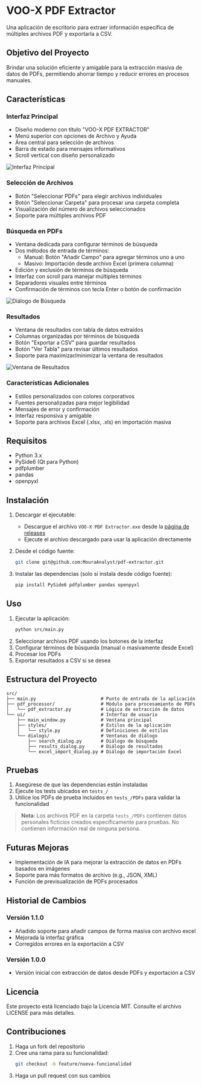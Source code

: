 # VOO-X PDF Extractor

Una aplicación de escritorio para extraer información específica de múltiples archivos PDF y exportarla a CSV.

## Objetivo del Proyecto

Brindar una solución eficiente y amigable para la extracción masiva de datos de PDFs, permitiendo ahorrar tiempo y reducir errores en procesos manuales.

## Características

### Interfaz Principal

* Diseño moderno con título "VOO-X PDF EXTRACTOR"
* Menú superior con opciones de Archivo y Ayuda
* Área central para selección de archivos
* Barra de estado para mensajes informativos
* Scroll vertical con diseño personalizado

![Interfaz Principal](docs/images/main_window.png)

### Selección de Archivos

* Botón "Seleccionar PDFs" para elegir archivos individuales
* Botón "Seleccionar Carpeta" para procesar una carpeta completa
* Visualización del número de archivos seleccionados
* Soporte para múltiples archivos PDF

### Búsqueda en PDFs

* Ventana dedicada para configurar términos de búsqueda
* Dos métodos de entrada de términos:
  * Manual: Botón "Añadir Campo" para agregar términos uno a uno
  * Masivo: Importación desde archivo Excel (primera columna)
* Edición y exclusión de términos de búsqueda
* Interfaz con scroll para manejar múltiples términos
* Separadores visuales entre términos
* Confirmación de términos con tecla Enter o botón de confirmación

![Diálogo de Búsqueda](docs/images/search_dialog.png)

### Resultados

* Ventana de resultados con tabla de datos extraídos
* Columnas organizadas por términos de búsqueda
* Botón "Exportar a CSV" para guardar resultados
* Botón "Ver Tabla" para revisar últimos resultados
* Soporte para maximizar/minimizar la ventana de resultados

![Ventana de Resultados](docs/images/results_window.png)

### Características Adicionales

* Estilos personalizados con colores corporativos
* Fuentes personalizadas para mejor legibilidad
* Mensajes de error y confirmación
* Interfaz responsiva y amigable
* Soporte para archivos Excel (.xlsx, .xls) en importación masiva

## Requisitos

* Python 3.x
* PySide6 (Qt para Python)
* pdfplumber
* pandas
* openpyxl

## Instalación

1. Descargar el ejecutable:
   * Descargue el archivo `VOO-X PDF Extractor.exe` desde la [página de releases](https://github.com/MouraAnalyst/pdf-extractor/releases)
   * Ejecute el archivo descargado para usar la aplicación directamente

2. Desde el código fuente:
   ```bash
   git clone git@github.com:MouraAnalyst/pdf-extractor.git
   ```

3. Instalar las dependencias (solo si instala desde código fuente):
   ```bash
   pip install PySide6 pdfplumber pandas openpyxl
   ```

## Uso

1. Ejecutar la aplicación:
   ```bash
   python src/main.py
   ```
2. Seleccionar archivos PDF usando los botones de la interfaz
3. Configurar términos de búsqueda (manual o masivamente desde Excel)
4. Procesar los PDFs
5. Exportar resultados a CSV si se desea

## Estructura del Proyecto

```
src/
├── main.py                        # Punto de entrada de la aplicación
├── pdf_processor/                 # Módulo para procesamiento de PDFs
│   └── pdf_extractor.py           # Lógica de extracción de datos
└── ui/                            # Interfaz de usuario
    ├── main_window.py             # Ventana principal
    ├── styles/                    # Estilos de la aplicación
    │   └── style.py               # Definiciones de estilos
    └── dialogs/                   # Ventanas de diálogo
        ├── search_dialog.py       # Diálogo de búsqueda
        ├── results_dialog.py      # Diálogo de resultados
        └── excel_import_dialog.py # Diálogo de importación Excel
```

## Pruebas

1. Asegúrese de que las dependencias están instaladas
2. Ejecute los tests ubicados en `tests_/`
3. Utilice los PDFs de prueba incluidos en `tests_/PDFs` para validar la funcionalidad

> **Nota**: Los archivos PDF en la carpeta `tests_/PDFs` contienen datos personales ficticios creados específicamente para pruebas. No contienen información real de ninguna persona.

## Futuras Mejoras

* Implementación de IA para mejorar la extracción de datos en PDFs basados en imágenes
* Soporte para más formatos de archivo (e.g., JSON, XML)
* Función de previsualización de PDFs procesados

## Historial de Cambios

### Versión 1.1.0
* Añadido soporte para añadir campos de forma masiva con archivo excel
* Mejorada la interfaz gráfica
* Corregidos errores en la exportación a CSV

### Versión 1.0.0
* Versión inicial con extracción de datos desde PDFs y exportación a CSV

## Licencia

Este proyecto está licenciado bajo la Licencia MIT. Consulte el archivo LICENSE para más detalles.

## Contribuciones

1. Haga un fork del repositorio
2. Cree una rama para su funcionalidad:
   ```bash
   git checkout -b feature/nueva-funcionalidad
   ```
3. Haga un pull request con sus cambios